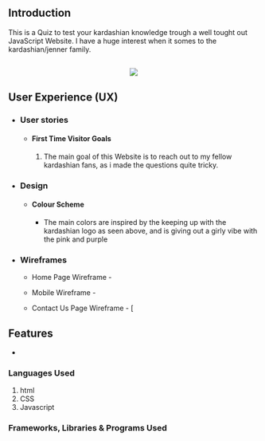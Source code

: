 

## Introduction ##
This is a Quiz to test your kardashian knowledge trough a well tought out JavaScript Website. I have a huge interest when it somes to the kardashian/jenner family. 

<h2 align="center"><img src="https://www.google.com/url?sa=i&url=https%3A%2F%2Fwww.pinterest.com%2Fpin%2F453456256201481664%2F&psig=AOvVaw3qwm2IOQAgETBOJjFW8J99&ust=1634861830278000&source=images&cd=vfe&ved=0CAgQjRxqFwoTCMjK_Iad2vMCFQAAAAAdAAAAABAO"></h2>

## User Experience (UX)

-   ### User stories

    -   #### First Time Visitor Goals

        1. The main goal of this Website is to reach out to my fellow kardashian fans, as i made the questions quite tricky. 

-   ### Design
    -   #### Colour Scheme
        -   The main colors are inspired by the keeping up with the kardashian logo as seen above, and is giving out a girly vibe with the pink and purple
   

*   ### Wireframes

    -   Home Page Wireframe - 

    -   Mobile Wireframe - 

    -   Contact Us Page Wireframe - [

## Features

-   


### Languages Used

1. html 
2. CSS
3. Javascript 


### Frameworks, Libraries & Programs Used





